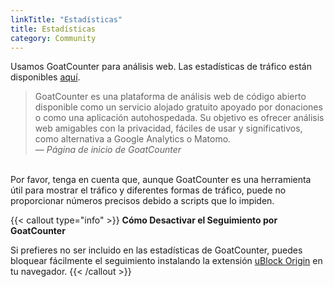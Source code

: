 ```yaml
---
linkTitle: "Estadísticas"
title: Estadísticas
category: Community
---
```

Usamos GoatCounter para análisis web. Las estadísticas de tráfico están disponibles [aquí](https://beginnerprivacy.goatcounter.com/?filter=&daily=on).

> GoatCounter es una plataforma de análisis web de código abierto disponible como un servicio alojado gratuito apoyado por donaciones o como una aplicación autohospedada. Su objetivo es ofrecer análisis web amigables con la privacidad, fáciles de usar y significativos, como alternativa a Google Analytics o Matomo.<br>
> — <cite>Página de inicio de GoatCounter</cite>

<br>
Por favor, tenga en cuenta que, aunque GoatCounter es una herramienta útil para mostrar el tráfico y diferentes formas de tráfico, puede no proporcionar números precisos debido a scripts que lo impiden.

{{< callout type="info" >}}
**Cómo Desactivar el Seguimiento por GoatCounter**

Si prefieres no ser incluido en las estadísticas de GoatCounter, puedes bloquear fácilmente el seguimiento instalando la extensión [uBlock Origin](https://ublockorigin.com/) en tu navegador.
{{< /callout >}}